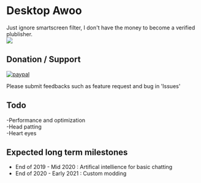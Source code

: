 # Desktop Awoo
Just ignore smartscreen filter, I don't have the money to become a verified plublisher.  
![](https://media.giphy.com/media/3Mjz9IpnuWBXI8Ilob/source.gif)  

## Donation / Support
[![paypal](https://www.paypalobjects.com/en_US/i/btn/btn_donateCC_LG.gif)](https://www.paypal.com/cgi-bin/webscr?cmd=_s-xclick&hosted_button_id=8XY4T3WK9REWY)

Please submit feedbacks such as feature request and bug in 'Issues'  

## Todo
-Performance and optimization  
-Head patting  
-Heart eyes

## Expected long term milestones
- End of 2019 - Mid 2020 : Artifical intellience for basic chatting  
- End of 2020 - Early 2021 : Custom modding
